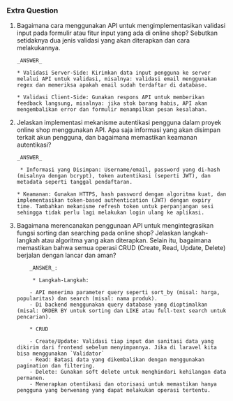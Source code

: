 ### Extra Question

1.  Bagaimana cara menggunakan API untuk mengimplementasikan validasi input pada
    formulir atau fitur input yang ada di online shop? Sebutkan setidaknya dua jenis
    validasi yang akan diterapkan dan cara melakukannya.

        _ANSWER_

        * Validasi Server-Side: Kirimkan data input pengguna ke server melalui API untuk validasi, misalnya: validasi email menggunakan regex dan memeriksa apakah email sudah terdaftar di database.

        * Validasi Client-Side: Gunakan respons API untuk memberikan feedback langsung, misalnya: jika stok barang habis, API akan mengembalikan error dan formulir menampilkan pesan kesalahan.

2.  Jelaskan implementasi mekanisme autentikasi pengguna dalam proyek online shop
    menggunakan API. Apa saja informasi yang akan disimpan terkait akun pengguna,
    dan bagaimana memastikan keamanan autentikasi?

        _ANSWER_

         * Informasi yang Disimpan: Username/email, password yang di-hash (misalnya dengan bcrypt), token autentikasi (seperti JWT), dan metadata seperti tanggal pendaftaran.

        * Keamanan: Gunakan HTTPS, hash password dengan algoritma kuat, dan implementasikan token-based authentication (JWT) dengan expiry time. Tambahkan mekanisme refresh token untuk perpanjangan sesi sehingga tidak perlu lagi melakukan login ulang ke aplikasi.

3.  Bagaimana merencanakan penggunaan API untuk mengintegrasikan fungsi sorting
    dan searching pada online shop? Jelaskan langkah-langkah atau algoritma yang akan
    diterapkan. Selain itu, bagaimana memastikan bahwa semua operasi CRUD (Create,
    Read, Update, Delete) berjalan dengan lancar dan aman?

            _ANSWER_:

             * Langkah-Langkah:

            - API menerima parameter query seperti sort_by (misal: harga, popularitas) dan search (misal: nama produk).
            - Di backend menggunakan query database yang dioptimalkan (misal: ORDER BY untuk sorting dan LIKE atau full-text search untuk pencarian).

            * CRUD

            - Create/Update: Validasi tiap input dan sanitasi data yang dikirim dari frontend sebelum menyimpannya. Jika di laravel kita bisa menggunakan `Validator`
            - Read: Batasi data yang dikembalikan dengan menggunakan pagination dan filtering.
            - Delete: Gunakan soft delete untuk menghindari kehilangan data permanen.
            - Menerapkan otentikasi dan otorisasi untuk memastikan hanya pengguna yang berwenang yang dapat melakukan operasi tertentu.
